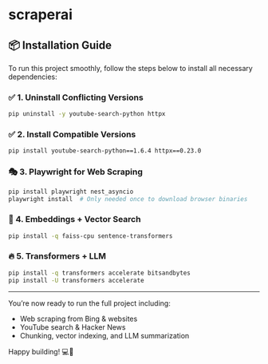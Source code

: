 # scraperai
## 📦 Installation Guide

To run this project smoothly, follow the steps below to install all necessary dependencies:

### ✅ 1. Uninstall Conflicting Versions

```bash
pip uninstall -y youtube-search-python httpx
```

### ✅ 2. Install Compatible Versions

```bash
pip install youtube-search-python==1.6.4 httpx==0.23.0
```

### 🎭 3. Playwright for Web Scraping

```bash
pip install playwright nest_asyncio
playwright install  # Only needed once to download browser binaries
```

### 🧠 4. Embeddings + Vector Search

```bash
pip install -q faiss-cpu sentence-transformers
```

### 🔥 5. Transformers + LLM

```bash
pip install -q transformers accelerate bitsandbytes
pip install -U transformers accelerate
```

---

You’re now ready to run the full project including:

* Web scraping from Bing & websites
* YouTube search & Hacker News
* Chunking, vector indexing, and LLM summarization

Happy building! 💻🚀
